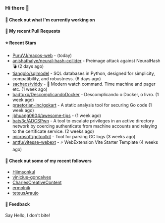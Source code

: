 ### Hi there 👋

#### 👷 Check out what I'm currently working on

#### 🔨 My recent Pull Requests


#### ⭐ Recent Stars

- [PuruVJ/macos-web](https://github.com/PuruVJ/macos-web) -  (today)
- [anishathalye/neural-hash-collider](https://github.com/anishathalye/neural-hash-collider) - Preimage attack against NeuralHash 💣 (2 days ago)
- [tiangolo/sqlmodel](https://github.com/tiangolo/sqlmodel) - SQL databases in Python, designed for simplicity, compatibility, and robustness. (6 days ago)
- [sachaos/viddy](https://github.com/sachaos/viddy) - 👀  Modern watch command. Time machine and pager etc. (1 week ago)
- [badtuxx/DescomplicandoDocker](https://github.com/badtuxx/DescomplicandoDocker) - Descomplicando o Docker, o livro. (1 week ago)
- [praetorian-inc/gokart](https://github.com/praetorian-inc/gokart) - A static analysis tool for securing Go code (1 week ago)
- [jbhuang0604/awesome-tips](https://github.com/jbhuang0604/awesome-tips) -  (1 week ago)
- [bats3c/ADCSPwn](https://github.com/bats3c/ADCSPwn) - A tool to escalate privileges in an active directory network by coercing authenticate from machine accounts and relaying to the certificate service. (2 weeks ago)
- [microsoft/gctoolkit](https://github.com/microsoft/gctoolkit) - Tool for parsing GC logs (3 weeks ago)
- [antfu/vitesse-webext](https://github.com/antfu/vitesse-webext) - ⚡️ WebExtension Vite Starter Template (4 weeks ago)

#### 👯 Check out some of my recent followers

- [Hiimsonkul](https://github.com/Hiimsonkul)
- [vinicius-goncalves](https://github.com/vinicius-goncalves)
- [CharlesCreativeContent](https://github.com/CharlesCreativeContent)
- [ermolnik](https://github.com/ermolnik)
- [teteusAraujo](https://github.com/teteusAraujo)

#### 💬 Feedback

Say Hello, I don't bite!